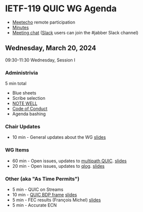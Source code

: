 # IETF-119 QUIC WG Agenda

* [Meetecho](https://meetings.conf.meetecho.com/ietf119/?group=quic) remote participation
* [Minutes](https://codimd.ietf.org/notes-ietf-119-quic)
* [Meeting chat](xmpp:quic@jabber.ietf.org?join) ([Slack](https://quicdev.slack.com/) users can join the #jabber Slack channel)

## Wednesday, March 20, 2024

09:30-11:30 Wednesday, Session I

### Administrivia

5 min total

* Blue sheets
* Scribe selection
* [NOTE WELL](https://www.ietf.org/about/note-well.html)
* [Code of Conduct](https://www.rfc-editor.org/rfc/rfc7154.html)
* Agenda bashing

### Chair Updates
* 10 min - General updates about the WG [slides](https://github.com/quicwg/wg-materials/blob/main/ietf119/chairs.pdf)

### WG Items
* 60 min - Open issues, updates to [multipath QUIC](https://datatracker.ietf.org/doc/html/draft-ietf-quic-multipath). [slides](https://github.com/quicwg/wg-materials/blob/main/ietf119/multipath.pdf)
* 20 min - Open issues, updates to [qlog](https://datatracker.ietf.org/doc/html/draft-ietf-quic-qlog-main-schema). [slides](https://github.com/quicwg/wg-materials/blob/main/ietf119/qlog.pdf)

### Other (aka "As Time Permits")
* 5 min - QUIC on Streams
* 10 min - [QUIC BDP frame](https://datatracker.ietf.org/doc/draft-kuhn-quic-bdpframe-extension/) [slides](https://github.com/quicwg/wg-materials/blob/main/ietf119/bdp-frame.pdf)
* 5 min - FEC results (François Michel) [slides](https://github.com/quicwg/wg-materials/blob/main/ietf119/michel-fec.pdf)
* 5 min - Accurate ECN
